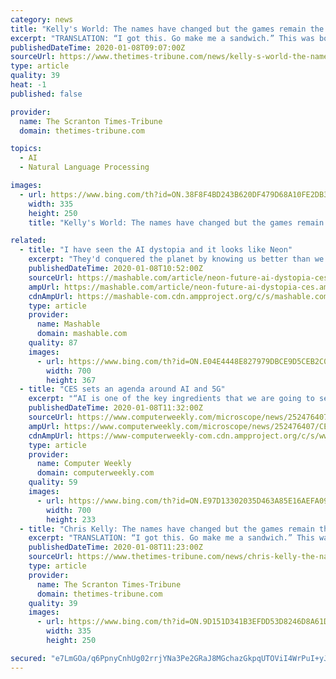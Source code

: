 ```yaml
---
category: news
title: "Kelly's World: The names have changed but the games remain the same"
excerpt: "TRANSLATION: “I got this. Go make me a sandwich.” This was bound to be a rocky relationship. The Brazils — the family in perpetual political combat with Notarianni and the Parker House wing of the Democratic Machine — hand-picked Domenick to balance the listing reelection hopes of Commissioner Pat O’Malley, the Brazils’ Manchurian ..."
publishedDateTime: 2020-01-08T09:07:00Z
sourceUrl: https://www.thetimes-tribune.com/news/kelly-s-world-the-names-have-changed-but-the-games-remain-the-same-1.2580672
type: article
quality: 39
heat: -1
published: false

provider:
  name: The Scranton Times-Tribune
  domain: thetimes-tribune.com

topics:
  - AI
  - Natural Language Processing

images:
  - url: https://www.bing.com/th?id=ON.38F8F4BD243B620DF479D68A10FE2DB3
    width: 335
    height: 250
    title: "Kelly's World: The names have changed but the games remain the same"

related:
  - title: "I have seen the AI dystopia and it looks like Neon"
    excerpt: "They'd conquered the planet by knowing us better than we knew ourselves. It seemed like humanity to create its first self-aware AI in the form of ads. The story made few waves, but I could never let go of the Vert concept. The more marketing became automated, the more ads learned about us, the closer the world of the Verts seemed. They were ..."
    publishedDateTime: 2020-01-08T10:52:00Z
    sourceUrl: https://mashable.com/article/neon-future-ai-dystopia-ces/
    ampUrl: https://mashable.com/article/neon-future-ai-dystopia-ces.amp
    cdnAmpUrl: https://mashable-com.cdn.ampproject.org/c/s/mashable.com/article/neon-future-ai-dystopia-ces.amp
    type: article
    provider:
      name: Mashable
      domain: mashable.com
    quality: 87
    images:
      - url: https://www.bing.com/th?id=ON.E04E4448E827979DBCE9D5CEB2C0AF5E
        width: 700
        height: 367
  - title: "CES sets an agenda around AI and 5G"
    excerpt: "“AI is one of the key ingredients that we are going to see for the coming decade ... That translated into the portfolio in personalised services, fast chips and robust infrastructure to ensure a smooth customer experience. \"This could be a challenge and an opportunity but we will be ready for the age of experience,\" he said."
    publishedDateTime: 2020-01-08T11:32:00Z
    sourceUrl: https://www.computerweekly.com/microscope/news/252476407/CES-sets-an-agenda-around-AI-and-5G
    ampUrl: https://www.computerweekly.com/microscope/news/252476407/CES-sets-an-agenda-around-AI-and-5G?amp=1
    cdnAmpUrl: https://www-computerweekly-com.cdn.ampproject.org/c/s/www.computerweekly.com/microscope/news/252476407/CES-sets-an-agenda-around-AI-and-5G?amp=1
    type: article
    provider:
      name: Computer Weekly
      domain: computerweekly.com
    quality: 59
    images:
      - url: https://www.bing.com/th?id=ON.E97D13302035D463A85E16AEFA096989
        width: 700
        height: 233
  - title: "Chris Kelly: The names have changed but the games remain the same"
    excerpt: "TRANSLATION: “I got this. Go make me a sandwich.” This was bound to be a rocky relationship. The Brazils — the family in perpetual political combat with Notarianni and the Parker House wing of the Democratic Machine — hand-picked Domenick to ..."
    publishedDateTime: 2020-01-08T11:23:00Z
    sourceUrl: https://www.thetimes-tribune.com/news/chris-kelly-the-names-have-changed-but-the-games-remain-the-same-1.2580672
    type: article
    provider:
      name: The Scranton Times-Tribune
      domain: thetimes-tribune.com
    quality: 39
    images:
      - url: https://www.bing.com/th?id=ON.9D151D341B3EFDD53D8246D8A61DC709
        width: 335
        height: 250

secured: "e7LmGOa/q6PpnyCnhUg02rrjYNa3Pe2GRaJ8MGchazGkpqUTOViI4WrPuI+yJUiJtDgB2Z+3q8uYNq0xhlkMBPgH9YnKhomXH25dmZeoVjSUt4Gca3OnbT22fN8Fs3pzxv5UBshekl7VnHkXtXW1l/uIu4w2R8Uj3MuAolL+Kq8BmT0RHQ0v8MQAQVUJWDIkvaoxWkxIitduuy0lmNhzpzPW4tD/UCX2Ey6HmRkEWMmz4Qs+1t91t/dRUCDbxThtUnqOwOK+uelOuUzixH+aDg==;2aZvgsBDXGvs0HHUvUz7NA=="
---
```


